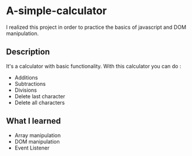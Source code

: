 
# A-simple-calculator

I realized this project in order to practice the basics of javascript and DOM manipulation.

## Description

It's a calculator with basic functionality. With this calculator you can do :

  - Additions
  - Subtractions
  - Divisions
  - Delete last character
  - Delete all characters

## What I learned 

  - Array manipulation
  - DOM manipulation
  - Event Listener
